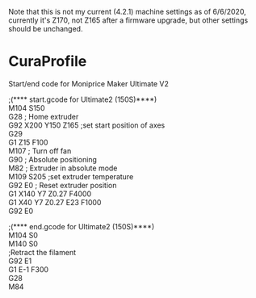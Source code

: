 Note that this is not my current (4.2.1) machine settings as of 6/6/2020, currently it's Z170, 
not Z165 after a firmware upgrade, but other settings should be unchanged.

# CuraProfile
Start/end code for  Moniprice Maker Ultimate V2


;(**** start.gcode for Ultimate2 (150S)****)  
M104 S150  
G28 ; Home extruder  
G92 X200 Y150 Z165 ;set start position of axes  
G29  
G1 Z15 F100  
M107 ; Turn off fan  
G90 ; Absolute positioning  
M82 ; Extruder in absolute mode  
M109 S205 ;set extruder temperature  
G92 E0 ; Reset extruder position  
G1 X140 Y7 Z0.27 F4000  
G1 X40 Y7 Z0.27 E23 F1000  
G92 E0  


;(**** end.gcode for Ultimate2 (150S)****)  
M104 S0  
M140 S0  
;Retract the filament  
G92 E1  
G1 E-1 F300  
G28  
M84  
